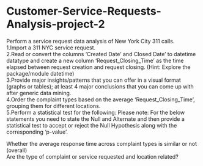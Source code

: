 # Customer-Service-Requests-Analysis-project-2
Perform a service request data analysis of New York City 311 calls.  
1.Import a 311 NYC service request.  
2.Read or convert the columns ‘Created Date’ and Closed Date’ to datetime datatype and create a new column ‘Request_Closing_Time’ as the time elapsed between request creation and request closing. (Hint: Explore the package/module datetime)  
3.Provide major insights/patterns that you can offer in a visual format (graphs or tables); at least 4 major conclusions that you can come up with after generic data mining.  
4.Order the complaint types based on the average ‘Request_Closing_Time’, grouping them for different locations.  
5.Perform a statistical test for the following: Please note: For the below statements you need to state the Null and Alternate and then provide a statistical test to accept or reject the Null Hypothesis along with the corresponding ‘p-value’.

Whether the average response time across complaint types is similar or not (overall)  
Are the type of complaint or service requested and location related?  
